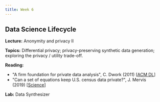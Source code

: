 ```yaml
---
title: Week 6
---
```


## Data Science Lifecycle

**Lecture:** Anonymity and privacy II

**Topics:** Differential privacy; privacy-preserving synthetic data generation; exploring the privacy / utility trade-off.

**Reading:**

* "A firm foundation for private data analysis", C. Dwork (2011) [[ACM DL](https://dl.acm.org/citation.cfm?doid=1866739.1866758)]  
* "Can a set of equations keep U.S. census data private?", J. Mervis (2019) [[Science](https://www.sciencemag.org/news/2019/01/can-set-equations-keep-us-census-data-private)]      

**Lab:** Data Synthesizer
